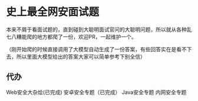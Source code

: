 # 史上最全网安面试题
本来不屑于看面试题的，直到碰到大聪明面试官问的大聪明问题，所以就从各种乱七八糟能爬的地方都爬了一份，欢迎PR，一起维护一个。

（刚开始爬的时候直接调用了大模型自动生成了一份答案，有些回答实在是看不下去，所以里面大模型给出的答案大家可以简单参考下别全信）

## 代办
Web安全大杂烩(已完成)
安卓安全专题（已完成）
Java安全专题
内网安全专题
